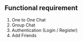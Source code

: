 ﻿Functional requirement
 -
 1. One to One Chat
 2. Group Chat
 3. Authentication (Login / Register)
 4. Add Friends
